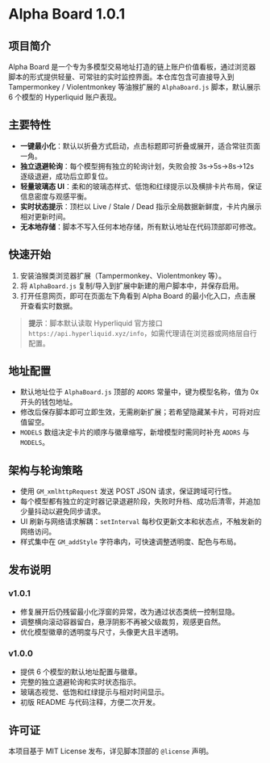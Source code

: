 # Alpha Board 1.0.1

## 项目简介
Alpha Board 是一个专为多模型交易地址打造的链上账户价值看板，通过浏览器脚本的形式提供轻量、可常驻的实时监控界面。本仓库包含可直接导入到 Tampermonkey / Violentmonkey 等油猴扩展的 `AlphaBoard.js` 脚本，默认展示 6 个模型的 Hyperliquid 账户表现。

## 主要特性
- **一键最小化**：默认以折叠方式启动，点击标题即可折叠或展开，适合常驻页面一角。
- **独立退避轮询**：每个模型拥有独立的轮询计划，失败会按 3s→5s→8s→12s 逐级退避，成功后立即复位。
- **轻量玻璃态 UI**：柔和的玻璃态样式、低饱和红绿提示以及横排卡片布局，保证信息密度与观感平衡。
- **实时状态提示**：顶栏以 Live / Stale / Dead 指示全局数据新鲜度，卡片内展示相对更新时间。
- **无本地存储**：脚本不写入任何本地存储，所有默认地址在代码顶部即可修改。

## 快速开始
1. 安装油猴类浏览器扩展（Tampermonkey、Violentmonkey 等）。
2. 将 `AlphaBoard.js` 复制/导入到扩展中新建的用户脚本中，并保存启用。
3. 打开任意网页，即可在页面左下角看到 Alpha Board 的最小化入口，点击展开查看实时数据。

> **提示**：脚本默认读取 Hyperliquid 官方接口 `https://api.hyperliquid.xyz/info`，如需代理请在浏览器或网络层自行配置。

## 地址配置
- 默认地址位于 `AlphaBoard.js` 顶部的 `ADDRS` 常量中，键为模型名称，值为 0x 开头的钱包地址。
- 修改后保存脚本即可立即生效，无需刷新扩展；若希望隐藏某卡片，可将对应值留空。
- `MODELS` 数组决定卡片的顺序与徽章缩写，新增模型时需同时补充 `ADDRS` 与 `MODELS`。

## 架构与轮询策略
- 使用 `GM_xmlhttpRequest` 发送 POST JSON 请求，保证跨域可行性。
- 每个模型都有独立的定时器记录退避阶段，失败时升档、成功后清零，并追加少量抖动以避免同步请求。
- UI 刷新与网络请求解耦：`setInterval` 每秒仅更新文本和状态点，不触发新的网络访问。
- 样式集中在 `GM_addStyle` 字符串内，可快速调整透明度、配色与布局。

## 发布说明
### v1.0.1
- 修复展开后仍残留最小化浮窗的异常，改为通过状态类统一控制显隐。
- 调整横向滚动容器留白，悬浮阴影不再被父级裁剪，观感更自然。
- 优化模型徽章的透明度与尺寸，头像更大且半透明。

### v1.0.0
- 提供 6 个模型的默认地址配置与徽章。
- 完整的独立退避轮询和实时状态指示。
- 玻璃态视觉、低饱和红绿提示与相对时间显示。
- 初版 README 与代码注释，方便二次开发。

## 许可证
本项目基于 MIT License 发布，详见脚本顶部的 `@license` 声明。
